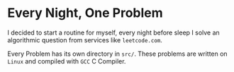 # Every Night, One Problem

I decided to start a routine for myself, every night before sleep I solve an algorithmic question from services like `leetcode.com`.

Every Problem has its own directory in `src/`. These problems are written on `Linux` and compiled with `GCC` C Compiler.